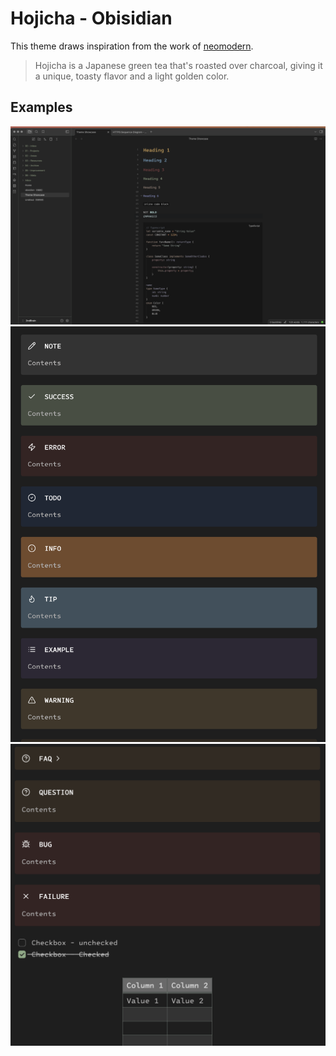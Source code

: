 # Hojicha - Obisidian

This theme draws inspiration from the work of [neomodern](https://github.com/cdmill/neomodern.nvim).

>Hojicha is a Japanese green tea that's roasted over charcoal, giving it a unique, toasty flavor and a light golden color.

## Examples

![Headings / Code Blocks](./screenshot_1.png)
![Callouts Part 1](./screenshot_2.png)
![Callouts Part 2 / Table](./screenshot_3.png)